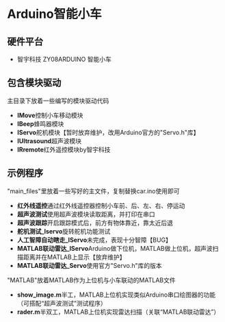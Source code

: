 # Arduino智能小车

## 硬件平台

- 智宇科技 ZY08ARDUINO 智能小车

## 包含模块驱动

主目录下放着一些编写的模块驱动代码

- **IMove**控制小车移动模块
- **IBeep**蜂鸣器模块
- **IServo**舵机模块【暂时放弃维护，改用Arduino官方的"Servo.h"库】
- **IUltrasound**超声波模块
- **IRremote**红外遥控模块by智宇科技

## 示例程序

"main_files"里放着一些写好的主文件，复制替换car.ino使用即可

- **红外线遥控**通过红外线遥控器控制小车前、后、左、右、停运动
- **超声波测试**使用超声波模块读取距离，并打印在串口
- **超声波跟踪**开启跟踪模式后，前方有物体靠近，靠太近后退
- **舵机测试_Iservo**旋转舵机功能测试
- **人工智障自动瞎走_IServo**未完成，表现十分智障【BUG】
- **MATLAB联动雷达_IServo**Arduino做下位机，MATLAB做上位机，超声波扫描距离并在MATLAB上显示【放弃维护】
- **MATLAB联动雷达_Servo**使用官方"Servo.h"库的版本

"MATLAB"放着MATLAB作为上位机与小车联动的MATLAB文件

- **show_image.m**半工，MATLAB上位机实现类似Arduino串口绘图器的功能（可搭配“超声波测试”测试程序）
- **rader.m**半双工，MATLAB上位机实现雷达扫描（关联“MATLAB联动雷达”）